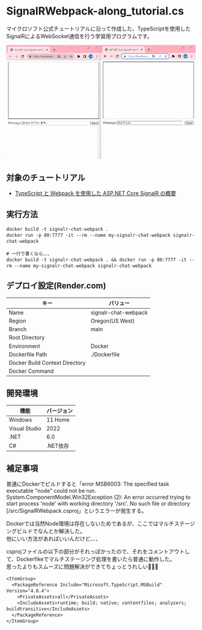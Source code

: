 # SignalRWebpack-along_tutorial.cs

マイクロソフト公式チュートリアルに沿って作成した、TypeScriptを使用したSignalRによるWebSocket通信を行う学習用プログラムです。

![サンプル画像](/dev/data/sample.gif)  

## 対象のチュートリアル

- [TypeScript と Webpack を使用した ASP.NET Core SignalR の概要](https://learn.microsoft.com/ja-jp/aspnet/core/tutorials/signalr-typescript-webpack?view=aspnetcore-6.0&tabs=visual-studio)

## 実行方法

```shell
docker build -t signalr-chat-webpack .
docker run -p 80:7777 -it --rm --name my-signalr-chat-webpack signalr-chat-webpack

# 一行で書くなら、、、
docker build -t signalr-chat-webpack . && docker run -p 80:7777 -it --rm --name my-signalr-chat-webpack signalr-chat-webpack
```

## デプロイ設定(Render.com)

| キー | バリュー |
| ---- | ---- |
| Name | signalr-chat-webpack |
| Region | Oregon(US West) |
| Branch | main |
| Root Directory |  |
| Environment | Docker |
| Dockerfile Path | ./Dockerfile |
| Docker Build Context Directory |  |
| Docker Command |  |

## 開発環境

| 機能 | バージョン |
| ---- | ---- |
| Windows | 11 Home |
| Visual Studio | 2022 |
| .NET | 6.0 |
| C# | .NET依存 |

## 補足事項

普通にDockerでビルドすると「error MSB6003: The specified task executable "node" could not be run. System.ComponentModel.Win32Exception (2): An error occurred trying to start process 'node' with working directory '/src'. No such file or directory [/src/SignalRWebpack.csproj」というエラーが発生する。  

Dockerでは当然Node環境は存在しないためであるが、ここではマルチステージングビルドでなんとか解決した。  
他にいい方法があればいいんだけど、、、  

csprojファイルの以下の部分がそれっぽかったので、それをコメントアウトして、Dockerfikeでマルチステージング処理を書いたら普通に動作した。  
思ったよりもスムーズに問題解決ができてちょっとうれしい💓💓💓  

```csproj
<ItemGroup>
  <PackageReference Include="Microsoft.TypeScript.MSBuild" Version="4.8.4">
    <PrivateAssets>all</PrivateAssets>
    <IncludeAssets>runtime; build; native; contentfiles; analyzers; buildtransitive</IncludeAssets>
  </PackageReference>
</ItemGroup>
```
